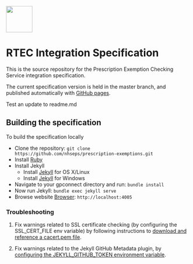 <img src="images/logo.png" height=72>

# RTEC Integration Specification

This is the source repository for the Prescription Exemption Checking Service integration specification.

The current specification version is held in the master branch, and published automatically with <a href="https://nhseps.github.io/prescription-exemptions/">GitHub pages</a>.

Test an update to readme.md

## Building the specification

To build the specification locally

- Clone the repository: `git clone https://github.com/nhseps/prescription-exemptions.git`
- Install [Ruby](https://www.ruby-lang.org/en/documentation/installation/#homebrew)
- Install Jekyll
  - Install [Jekyll](https://jekyllrb.com/docs/installation/) for OS X/Linux
  - Install [Jekyll](https://jekyllrb.com/docs/windows/) for Windows
- Navigate to your gpconnect directory and run: `bundle install`
- Now run Jekyll: `bundle exec jekyll serve`
- Browse website [Browser](http://localhost:4005): `http://localhost:4005`

### Troubleshooting

1) Fix warnings related to SSL certificate checking (by configuring the SSL_CERT_FILE env variable) by following instructions to [download and reference a cacert.pem file](https://gist.github.com/fnichol/867550).

2) Fix warnings related to the Jekyll GitHub Metadata plugin, by [configuring the JEKYLL_GITHUB_TOKEN environment variable](https://github.com/jekyll/github-metadata).
